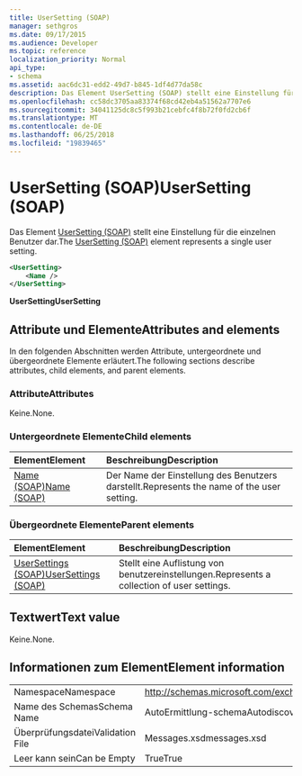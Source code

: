 ```yaml
---
title: UserSetting (SOAP)
manager: sethgros
ms.date: 09/17/2015
ms.audience: Developer
ms.topic: reference
localization_priority: Normal
api_type:
- schema
ms.assetid: aac6dc31-edd2-49d7-b845-1df4d77da58c
description: Das Element UserSetting (SOAP) stellt eine Einstellung für die einzelnen Benutzer dar.
ms.openlocfilehash: cc58dc3705aa83374f68cd42eb4a51562a7707e6
ms.sourcegitcommit: 34041125dc8c5f993b21cebfc4f8b72f0fd2cb6f
ms.translationtype: MT
ms.contentlocale: de-DE
ms.lasthandoff: 06/25/2018
ms.locfileid: "19839465"
---
```

# <a name="usersetting-soap"></a><span data-ttu-id="1a986-103">UserSetting (SOAP)</span><span class="sxs-lookup"><span data-stu-id="1a986-103">UserSetting (SOAP)</span></span>

<span data-ttu-id="1a986-104">Das Element [UserSetting (SOAP)](usersetting-soap.md) stellt eine Einstellung für die einzelnen Benutzer dar.</span><span class="sxs-lookup"><span data-stu-id="1a986-104">The [UserSetting (SOAP)](usersetting-soap.md) element represents a single user setting.</span></span> 
  
```XML
<UserSetting>
    <Name />
</UserSetting>
```

 <span data-ttu-id="1a986-105">**UserSetting**</span><span class="sxs-lookup"><span data-stu-id="1a986-105">**UserSetting**</span></span>
## <a name="attributes-and-elements"></a><span data-ttu-id="1a986-106">Attribute und Elemente</span><span class="sxs-lookup"><span data-stu-id="1a986-106">Attributes and elements</span></span>

<span data-ttu-id="1a986-107">In den folgenden Abschnitten werden Attribute, untergeordnete und übergeordnete Elemente erläutert.</span><span class="sxs-lookup"><span data-stu-id="1a986-107">The following sections describe attributes, child elements, and parent elements.</span></span>
  
### <a name="attributes"></a><span data-ttu-id="1a986-108">Attribute</span><span class="sxs-lookup"><span data-stu-id="1a986-108">Attributes</span></span>

<span data-ttu-id="1a986-109">Keine.</span><span class="sxs-lookup"><span data-stu-id="1a986-109">None.</span></span>
  
### <a name="child-elements"></a><span data-ttu-id="1a986-110">Untergeordnete Elemente</span><span class="sxs-lookup"><span data-stu-id="1a986-110">Child elements</span></span>

|<span data-ttu-id="1a986-111">**Element**</span><span class="sxs-lookup"><span data-stu-id="1a986-111">**Element**</span></span>|<span data-ttu-id="1a986-112">**Beschreibung**</span><span class="sxs-lookup"><span data-stu-id="1a986-112">**Description**</span></span>|
|:-----|:-----|
|[<span data-ttu-id="1a986-113">Name (SOAP)</span><span class="sxs-lookup"><span data-stu-id="1a986-113">Name (SOAP)</span></span>](name-soap.md) <br/> |<span data-ttu-id="1a986-114">Der Name der Einstellung des Benutzers darstellt.</span><span class="sxs-lookup"><span data-stu-id="1a986-114">Represents the name of the user setting.</span></span>  <br/> |
   
### <a name="parent-elements"></a><span data-ttu-id="1a986-115">Übergeordnete Elemente</span><span class="sxs-lookup"><span data-stu-id="1a986-115">Parent elements</span></span>

|<span data-ttu-id="1a986-116">**Element**</span><span class="sxs-lookup"><span data-stu-id="1a986-116">**Element**</span></span>|<span data-ttu-id="1a986-117">**Beschreibung**</span><span class="sxs-lookup"><span data-stu-id="1a986-117">**Description**</span></span>|
|:-----|:-----|
|[<span data-ttu-id="1a986-118">UserSettings (SOAP)</span><span class="sxs-lookup"><span data-stu-id="1a986-118">UserSettings (SOAP)</span></span>](usersettings-soap.md) <br/> |<span data-ttu-id="1a986-119">Stellt eine Auflistung von benutzereinstellungen.</span><span class="sxs-lookup"><span data-stu-id="1a986-119">Represents a collection of user settings.</span></span>  <br/> |
   
## <a name="text-value"></a><span data-ttu-id="1a986-120">Textwert</span><span class="sxs-lookup"><span data-stu-id="1a986-120">Text value</span></span>

<span data-ttu-id="1a986-121">Keine.</span><span class="sxs-lookup"><span data-stu-id="1a986-121">None.</span></span>
  
## <a name="element-information"></a><span data-ttu-id="1a986-122">Informationen zum Element</span><span class="sxs-lookup"><span data-stu-id="1a986-122">Element information</span></span>

|||
|:-----|:-----|
|<span data-ttu-id="1a986-123">Namespace</span><span class="sxs-lookup"><span data-stu-id="1a986-123">Namespace</span></span>  <br/> |http://schemas.microsoft.com/exchange/2010/Autodiscover  <br/> |
|<span data-ttu-id="1a986-124">Name des Schemas</span><span class="sxs-lookup"><span data-stu-id="1a986-124">Schema Name</span></span>  <br/> |<span data-ttu-id="1a986-125">AutoErmittlung-schema</span><span class="sxs-lookup"><span data-stu-id="1a986-125">Autodiscover schema</span></span>  <br/> |
|<span data-ttu-id="1a986-126">Überprüfungsdatei</span><span class="sxs-lookup"><span data-stu-id="1a986-126">Validation File</span></span>  <br/> |<span data-ttu-id="1a986-127">Messages.xsd</span><span class="sxs-lookup"><span data-stu-id="1a986-127">messages.xsd</span></span>  <br/> |
|<span data-ttu-id="1a986-128">Leer kann sein</span><span class="sxs-lookup"><span data-stu-id="1a986-128">Can be Empty</span></span>  <br/> |<span data-ttu-id="1a986-129">True</span><span class="sxs-lookup"><span data-stu-id="1a986-129">True</span></span>  <br/> |
   

